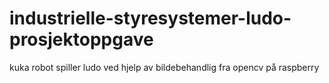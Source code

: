 # industrielle-styresystemer-ludo-prosjektoppgave
kuka robot spiller ludo ved hjelp av bildebehandlig fra opencv på raspberry
